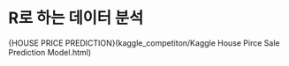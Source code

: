 # R로 하는 데이터 분석

{HOUSE PRICE PREDICTION}(kaggle_competiton/Kaggle House Pirce Sale Prediction Model.html)
